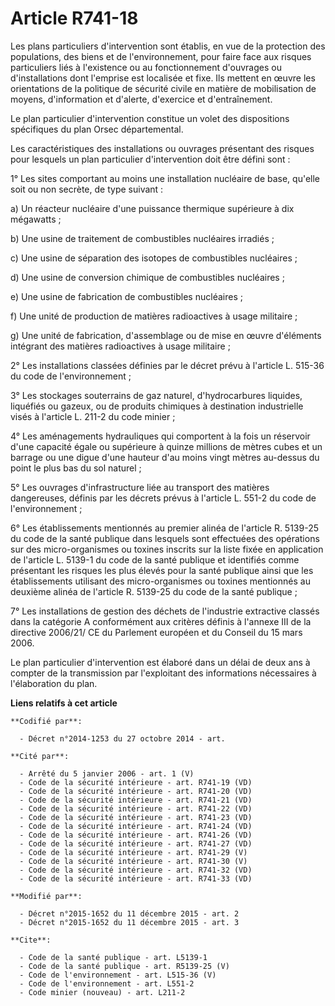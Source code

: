 # Article R741-18

Les plans particuliers d'intervention sont établis, en vue de la protection des populations, des biens et de l'environnement,
pour faire face aux risques particuliers liés à l'existence ou au fonctionnement d'ouvrages ou d'installations dont l'emprise
est localisée et fixe. Ils mettent en œuvre les orientations de la politique de sécurité civile en matière de mobilisation de
moyens, d'information et d'alerte, d'exercice et d'entraînement. 

Le plan particulier d'intervention constitue un volet des dispositions spécifiques du plan Orsec départemental. 

Les caractéristiques des installations ou ouvrages présentant des risques pour lesquels un plan particulier d'intervention
doit être défini sont : 

1° Les sites comportant au moins une installation nucléaire de base, qu'elle soit ou non secrète, de type suivant : 

a) Un réacteur nucléaire d'une puissance thermique supérieure à dix mégawatts ; 

b) Une usine de traitement de combustibles nucléaires irradiés ; 

c) Une usine de séparation des isotopes de combustibles nucléaires ; 

d) Une usine de conversion chimique de combustibles nucléaires ; 

e) Une usine de fabrication de combustibles nucléaires ; 

f) Une unité de production de matières radioactives à usage militaire ; 

g) Une unité de fabrication, d'assemblage ou de mise en œuvre d'éléments intégrant des matières radioactives à usage
militaire ; 

2° Les installations classées définies par le décret prévu à l'article L. 515-36 du code de l'environnement ; 

3° Les stockages souterrains de gaz naturel, d'hydrocarbures liquides, liquéfiés ou gazeux, ou de produits chimiques à
destination industrielle visés à l'article L. 211-2 du code minier ; 

4° Les aménagements hydrauliques qui comportent à la fois un réservoir d'une capacité égale ou supérieure à quinze millions
de mètres cubes et un barrage ou une digue d'une hauteur d'au moins vingt mètres au-dessus du point le plus bas du sol
naturel ; 

5° Les ouvrages d'infrastructure liée au transport des matières dangereuses, définis par les décrets prévus à l'article L.
551-2 du code de l'environnement ; 

6° Les établissements mentionnés au premier alinéa de l'article R. 5139-25 du code de la santé publique dans lesquels sont
effectuées des opérations sur des micro-organismes ou toxines inscrits sur la liste fixée en application de l'article L.
5139-1 du code de la santé publique et identifiés comme présentant les risques les plus élevés pour la santé publique ainsi
que les établissements utilisant des micro-organismes ou toxines mentionnés au deuxième alinéa de l'article R. 5139-25 du
code de la santé publique ; 

7° Les installations de gestion des déchets de l'industrie extractive classés dans la catégorie A conformément aux critères
définis à l'annexe III de la directive 2006/21/ CE du Parlement européen et du Conseil du 15 mars 2006. 

Le plan particulier d'intervention est élaboré dans un délai de deux ans à compter de la transmission par l'exploitant des
informations nécessaires à l'élaboration du plan.

**Liens relatifs à cet article**

	**Codifié par**:

	  - Décret n°2014-1253 du 27 octobre 2014 - art.

	**Cité par**:

	  - Arrêté du 5 janvier 2006 - art. 1 (V)
	  - Code de la sécurité intérieure - art. R741-19 (VD)
	  - Code de la sécurité intérieure - art. R741-20 (VD)
	  - Code de la sécurité intérieure - art. R741-21 (VD)
	  - Code de la sécurité intérieure - art. R741-22 (VD)
	  - Code de la sécurité intérieure - art. R741-23 (VD)
	  - Code de la sécurité intérieure - art. R741-24 (VD)
	  - Code de la sécurité intérieure - art. R741-26 (VD)
	  - Code de la sécurité intérieure - art. R741-27 (VD)
	  - Code de la sécurité intérieure - art. R741-29 (V)
	  - Code de la sécurité intérieure - art. R741-30 (V)
	  - Code de la sécurité intérieure - art. R741-32 (VD)
	  - Code de la sécurité intérieure - art. R741-33 (VD)

	**Modifié par**:

	  - Décret n°2015-1652 du 11 décembre 2015 - art. 2
	  - Décret n°2015-1652 du 11 décembre 2015 - art. 3

	**Cite**:

	  - Code de la santé publique - art. L5139-1
	  - Code de la santé publique - art. R5139-25 (V)
	  - Code de l'environnement - art. L515-36 (V)
	  - Code de l'environnement - art. L551-2
	  - Code minier (nouveau) - art. L211-2
